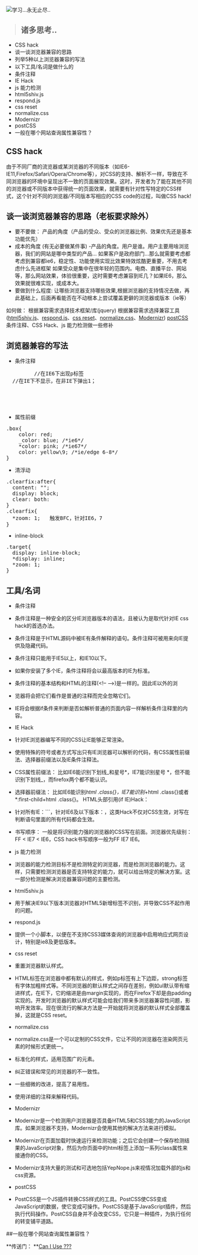 
![学习...永无止尽..](https://images.pexels.com/photos/431722/pexels-photo-431722.jpeg?w=940&h=650&auto=compress&cs=tinysrgb)

> ## 诸多思考..
- CSS hack
- 谈一谈浏览器兼容的思路
- 列举5种以上浏览器兼容的写法
- 以下工具/名词是做什么的
 - 条件注释
 - IE Hack
 - js 能力检测
 - html5shiv.js
 - respond.js
 - css reset
 - normalize.css
 - Modernizr
 - postCSS
- 一般在哪个网站查询属性兼容性？


## CSS hack
由于不同厂商的流览器或某浏览器的不同版本（如IE6-IE11,Firefox/Safari/Opera/Chrome等），对CSS的支持、解析不一样，导致在不同浏览器的环境中呈现出不一致的页面展现效果。这时，开发者为了能在其他不同的浏览器或不同版本中获得统一的页面效果，就需要有针对性写特定的CSS样式，这个针对不同的浏览器/不同版本写相应的CSS code的过程，叫做CSS hack!



## 谈一谈浏览器兼容的思路（老板要求除外）
- 要不要做：
产品的角度（产品的受众、受众的浏览器比例、效果优先还是基本功能优先）
- 成本的角度 (有无必要做某件事)
 -产品的角度。用户是谁。用户主要用啥浏览器，我们的网站是哪中类型的产品... 如果客户是政府部门...那么就需要考虑都考虑到兼容都ie6，稳定性、功能使用实现比效果特效炫酷更重要，不用去考虑什么先进框架 如果受众是集中在很年轻的范围内。电商、直播平台、网站等，那么网站效果，体验很重要，这时需要考虑兼容到IE几？如果IE6，那么效果就很难实现，或成本大。
- 要做到什么程度:
让哪些浏览器支持哪些效果,根据浏览器的支持情况去做，再此基础上，后面再看能否在不动根本上尝试覆盖更僻的浏览器或版本（ie等）

如何做：
根据兼容需求选择技术框架/库(jquery)
根据兼容需求选择兼容工具([html5shiv.js](https://github.com/aFarkas/html5shiv)、[respond.js](https://github.com/scottjehl/Respond)、[css reset](https://segmentfault.com/a/1190000003021766)、[normalize.css](https://github.com/necolas/normalize.css)、[Modernizr](https://github.com/Modernizr/Modernizr))
[postCSS](https://github.com/postcss/postcss)
条件注释、CSS Hack、js 能力检测做一些修补


##  浏览器兼容的写法

- 条件注释
<pre>
<!--[if IE 6]> <p>You are using Internet Explorer 6.</p> 
<![endif]-->         //在IE6下出现p标签
<!--[if !IE]><!-->  //在IE下不显示，在非IE下弹出1；
<script>alert(1);</script>
<!--<![endif]-->
<!--[if IE 8]>  在IE6下引入css文件
<link href="ie8only.css" rel="stylesheet"> 
<![endif]--></pre>

- 属性前缀
<pre>
.box{ 
    color: red; 
  	_color: blue; /*ie6*/
    *color: pink; /*ie67*/ 
    color: yellow\9; /*ie/edge 6-8*/
}</pre>

- 清浮动
<pre>
.clearfix:after{
  content: "";
  display: block;
  clear: both:
}
.clearfix{
  *zoom: 1;   触发BFC，针对IE6，7
}</pre>

- inline-block
<pre>
.target{
  display: inline-block;
  *display: inline;
  *zoom: 1;
}</pre>








## 工具/名词

- 条件注释
 - 条件注释是一种安全的区分IE浏览器版本的语法，且被认为是取代针对IE css hack的首选办法。
 - 条件注释是于HTML源码中被IE有条件解释的语句。条件注释可被用来向IE提供及隐藏代码。
 - 条件注释只能用于IE5以上，和IE10以下。
 - 如果你安装了多个IE，条件注释将会以最高版本的IE为标准。
 - 条件注释的基本结构和HTML的注释(<!– –>)是一样的。因此IE以外的浏
 - 览器将会把它们看作是普通的注释而完全忽略它们。
 - IE将会根据if条件来判断是否如解析普通的页面内容一样解析条件注释里的内容。

- IE Hack

 - 针对IE浏览器编写不同的CSS让IE能够正常渲染。
 - 使用特殊的符号或者方式写出只有IE浏览器可以解析的代码，有CSS属性前缀法、选择器前缀法以及IE条件注释法。
 - CSS属性前缀法： 比如IE6能识别下划线_和星号*，IE7能识别星号 *，但不能识别下划线_，而firefox两个都不能认识。
 - 选择器前缀法： 比如IE6能识别*html .class{}，IE7能识别*+html .class{}或者*:first-child+html .class{}。
HTML头部引用(if IE)Hack：
 - 针对所有IE：<!--[if IE]><![endif]-->```，针对IE6及以下版本：<!--[if lt IE 7]><![endif]-->，这类Hack不仅对CSS生效，对写在判断语句里面的所有代码都会生效。
 - 书写顺序： 一般是将识别能力强的浏览器的CSS写在前面。浏览器优先级别：FF < IE7 < IE6，CSS hack书写顺序一般为FF IE7 IE6。

- js 能力检测

 - 浏览器的能力检测目标不是检测特定的浏览器，而是检测浏览器的能力。这样，只需要检测浏览器是否支持特定的能力，就可以给出特定的解决方案。这一部分检测是解决浏览器兼容问题的主要检测。


- html5shiv.js

 - 用于解决IE9以下版本浏览器对HTML5新增标签不识别，并导致CSS不起作用的问题。

- respond.js

 - 提供一个小脚本，以便在不支持CSS3媒体查询的浏览器中启用响应式网页设计，特别是ie8及更低版本。




- css reset

 - 重置浏览器默认样式。
 - HTML标签在浏览器中都有默认的样式，例如p标签有上下边距，strong标签有字体加粗样式等。不同浏览器的默认样式之间存在差别，例如ul默认带有缩进样式，在IE下，它的缩进是由margin实现的，而在Firefox下却是由padding实现的。开发时浏览器的默认样式可能会给我们带来多浏览器兼容性问题，影响开发效率。现在很流行的解决方法是一开始就将浏览器的默认样式全部覆盖掉，这就是CSS reset。

- normalize.css

 - normalize.css是一个可以定制的CSS文件，它让不同的浏览器在渲染网页元素的时候形式更统一。
 - 标准化的样式，适用范围广的元素。
 - 纠正错误和常见的浏览器的不一致性。
 - 一些细微的改进，提高了易用性。
 - 使用详细的注释来解释代码。

- Modernizr

 - Modernizr是一个检测用户浏览器是否具备HTML5和CSS3能力的JavaScript库。如果浏览器不支持，Modernizr会使用其他的解决方法来进行模拟。

 - Modernizr在页面加载时快速运行来检测功能；之后它会创建一个保存检测结果的JavaScript对象，然后为你页面中的html标签上添加一系列class属性来接通你的CSS。

 - Modernizr支持大量的测试和可选地包括YepNope.js来视情况加载外部的js和css资源。

- postCSS

 - PostCSS是一个JS插件转换CSS样式的工具。PostCSS使CSS变成JavaScript的数据，使它变成可操作。PostCSS是基于JavaScript插件，然后执行代码操作。PostCSS自身并不会改变CSS，它只是一种插件，为执行任何的转变铺平道路。

##一般在哪个网站查询属性兼容性？

**传送门： **[Can I Use  ???](http://caniuse.com/) 

